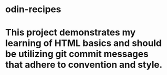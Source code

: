 # odin-recipes

# This project demonstrates my learning of HTML basics and should be utilizing git commit messages that adhere to convention and style.